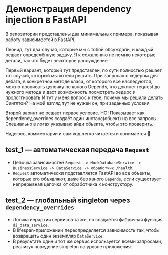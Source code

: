 # Демонстрация dependency injection в FastAPI

В репозитории представлены два минимальных примера, показывая работу зависимостей в FastAPI.

Леонид, тут два случая, которые мы с тобой обсуждали, и каждый решает определённую задачу. Я к сожалению не помню некоторые детали, так что будет некоторое рассуждение

Первый вариант, который тут представлен, по сути полностью решает тот случай, который мы хотели решить. При запросах с хедером для дебага, в конкретнои методе класа, от которого все наследуются, можно прописать цепочку не явного Depends, что докинет request до нужного метода и даст возможность посмотреть хедерс и прологгировать
И тут у меня вопрос к тебе, почему мы решили делать Синглтон? На мой взгляд тут не нужен он, при заданных условия

Второй варинт не решает первое условие. НО! Показывает как dependency_overrides создаёт один инстанс(обьект) на все запросы. Специально в логах указываю айди обьекта, чтобы это проверить.

Надеюсь, комментарии и сам код легко читается и понимается 🤗

## test_1 — автоматическая передача `Request`
- Цепочка зависимостей `Request -> MockDatabaseService -> BusinessService -> DataService -> обработчик /health`.
- `Request` автоматически подставляется FastAPI во все объекты, которые его объявляют, даже без явного `Depends`, если существует непрерывная цепочка от обработчика к конструктору.

## test_2 — глобальный singleton через `dependency_overrides`
- Логика иерархии сервисов та же, но создаётся фабричная функция `di_data_service`.
- В lifespan-приложении переопределяется зависимость так, чтобы возвращать один экземпляр `DataService`.
- В результате один и тот же сервис используется всеми запросами, реализуя поведение singleton на уровне приложения.

